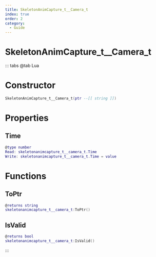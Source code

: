 ```yaml
---
title: SkeletonAnimCapture_t__Camera_t
index: true
order: 2
category:
  - Guide
---
```


# SkeletonAnimCapture_t__Camera_t

::: tabs
@tab Lua
# Constructor
```lua
SkeletonAnimCapture_t__Camera_t(ptr --[[ string ]])
```
# Properties
## Time 
```lua
@type number
Read: skeletonanimcapture_t__camera_t.Time
Write: skeletonanimcapture_t__camera_t.Time = value
```
# Functions
## ToPtr
```lua
@returns string
skeletonanimcapture_t__camera_t:ToPtr()
```
## IsValid
```lua
@returns bool
skeletonanimcapture_t__camera_t:IsValid()
```

:::